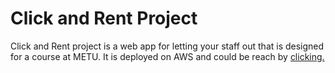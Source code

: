 # Click and Rent Project

Click and Rent project is a web app for letting your staff out that is designed for a course at METU. It is deployed on AWS and could be reach by [clicking.](http://clickandrent.us-west-2.elasticbeanstalk.com/)
